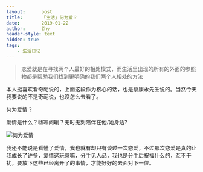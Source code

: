```yaml
---
layout:      post
title:       「生活」何为爱？
date:        2019-01-22
author:      Zhy
header-style: text
hidden: true
tags:
    - 生活日记
---
```


>恋爱就是在寻找两个人最好的相处模式，而生活里出现的所有的外面的参照物都是帮助我们找到更明确的我们两个人相处的方法

本人挺喜欢看奇葩说的，上面这段作为核心的话，也是蔡康永先生说的。当然今天我要说的不是奇葩说，也没怎么去看了。

何为爱情？

爱情是什么？嘘寒问暖？无时无刻陪伴在他/她身边?

![何为爱情](https://s2.ax1x.com/2019/10/22/K3N6Z8.png)

我还不能说是看懂了爱情，我也就有却只有谈过一次恋爱，不过那次恋爱是真的让我成长了许多，爱情这玩意嘛，分手见人品，我也是分手后祝福什么的，互不干扰，要放下这些已经离开了的事情，才能好好的去面对下一位。





